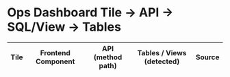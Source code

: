 # Ops Dashboard Tile → API → SQL/View → Tables


| Tile   | Frontend Component   | API (method path)   | Tables / Views (detected)   | Source   |
|--------|----------------------|---------------------|-----------------------------|----------|